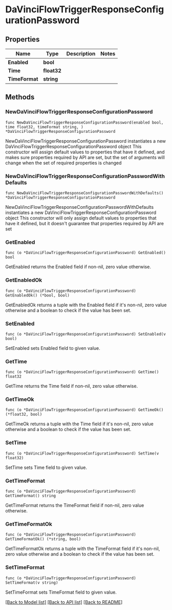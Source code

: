 # DaVinciFlowTriggerResponseConfigurationPassword

## Properties

Name | Type | Description | Notes
------------ | ------------- | ------------- | -------------
**Enabled** | **bool** |  | 
**Time** | **float32** |  | 
**TimeFormat** | **string** |  | 

## Methods

### NewDaVinciFlowTriggerResponseConfigurationPassword

`func NewDaVinciFlowTriggerResponseConfigurationPassword(enabled bool, time float32, timeFormat string, ) *DaVinciFlowTriggerResponseConfigurationPassword`

NewDaVinciFlowTriggerResponseConfigurationPassword instantiates a new DaVinciFlowTriggerResponseConfigurationPassword object
This constructor will assign default values to properties that have it defined,
and makes sure properties required by API are set, but the set of arguments
will change when the set of required properties is changed

### NewDaVinciFlowTriggerResponseConfigurationPasswordWithDefaults

`func NewDaVinciFlowTriggerResponseConfigurationPasswordWithDefaults() *DaVinciFlowTriggerResponseConfigurationPassword`

NewDaVinciFlowTriggerResponseConfigurationPasswordWithDefaults instantiates a new DaVinciFlowTriggerResponseConfigurationPassword object
This constructor will only assign default values to properties that have it defined,
but it doesn't guarantee that properties required by API are set

### GetEnabled

`func (o *DaVinciFlowTriggerResponseConfigurationPassword) GetEnabled() bool`

GetEnabled returns the Enabled field if non-nil, zero value otherwise.

### GetEnabledOk

`func (o *DaVinciFlowTriggerResponseConfigurationPassword) GetEnabledOk() (*bool, bool)`

GetEnabledOk returns a tuple with the Enabled field if it's non-nil, zero value otherwise
and a boolean to check if the value has been set.

### SetEnabled

`func (o *DaVinciFlowTriggerResponseConfigurationPassword) SetEnabled(v bool)`

SetEnabled sets Enabled field to given value.


### GetTime

`func (o *DaVinciFlowTriggerResponseConfigurationPassword) GetTime() float32`

GetTime returns the Time field if non-nil, zero value otherwise.

### GetTimeOk

`func (o *DaVinciFlowTriggerResponseConfigurationPassword) GetTimeOk() (*float32, bool)`

GetTimeOk returns a tuple with the Time field if it's non-nil, zero value otherwise
and a boolean to check if the value has been set.

### SetTime

`func (o *DaVinciFlowTriggerResponseConfigurationPassword) SetTime(v float32)`

SetTime sets Time field to given value.


### GetTimeFormat

`func (o *DaVinciFlowTriggerResponseConfigurationPassword) GetTimeFormat() string`

GetTimeFormat returns the TimeFormat field if non-nil, zero value otherwise.

### GetTimeFormatOk

`func (o *DaVinciFlowTriggerResponseConfigurationPassword) GetTimeFormatOk() (*string, bool)`

GetTimeFormatOk returns a tuple with the TimeFormat field if it's non-nil, zero value otherwise
and a boolean to check if the value has been set.

### SetTimeFormat

`func (o *DaVinciFlowTriggerResponseConfigurationPassword) SetTimeFormat(v string)`

SetTimeFormat sets TimeFormat field to given value.



[[Back to Model list]](../README.md#documentation-for-models) [[Back to API list]](../README.md#documentation-for-api-endpoints) [[Back to README]](../README.md)


